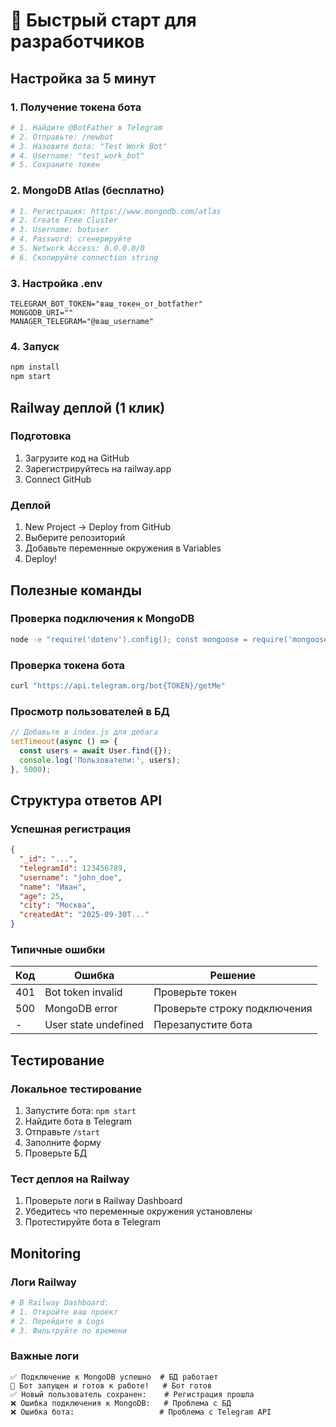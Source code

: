# 🚀 Быстрый старт для разработчиков

## Настройка за 5 минут

### 1. Получение токена бота
```bash
# 1. Найдите @BotFather в Telegram
# 2. Отправьте: /newbot
# 3. Назовите бота: "Test Work Bot"
# 4. Username: "test_work_bot"
# 5. Сохраните токен
```

### 2. MongoDB Atlas (бесплатно)
```bash
# 1. Регистрация: https://www.mongodb.com/atlas
# 2. Create Free Cluster
# 3. Username: botuser
# 4. Password: сгенерируйте
# 5. Network Access: 0.0.0.0/0
# 6. Скопируйте connection string
```

### 3. Настройка .env
```env
TELEGRAM_BOT_TOKEN="ваш_токен_от_botfather"
MONGODB_URI=""
MANAGER_TELEGRAM="@ваш_username"
```

### 4. Запуск
```bash
npm install
npm start
```

## Railway деплой (1 клик)

### Подготовка
1. Загрузите код на GitHub
2. Зарегистрируйтесь на railway.app
3. Connect GitHub

### Деплой
1. New Project → Deploy from GitHub
2. Выберите репозиторий
3. Добавьте переменные окружения в Variables
4. Deploy!

## Полезные команды

### Проверка подключения к MongoDB
```bash
node -e "require('dotenv').config(); const mongoose = require('mongoose'); mongoose.connect(process.env.MONGODB_URI).then(() => console.log('✅ OK')).catch(err => console.error('❌', err));"
```

### Проверка токена бота
```bash
curl "https://api.telegram.org/bot{TOKEN}/getMe"
```

### Просмотр пользователей в БД
```javascript
// Добавьте в index.js для дебага
setTimeout(async () => {
  const users = await User.find({});
  console.log('Пользователи:', users);
}, 5000);
```

## Структура ответов API

### Успешная регистрация
```json
{
  "_id": "...",
  "telegramId": 123456789,
  "username": "john_doe",
  "name": "Иван",
  "age": 25,
  "city": "Москва",
  "createdAt": "2025-09-30T..."
}
```

### Типичные ошибки

| Код | Ошибка | Решение |
|-----|---------|---------|
| 401 | Bot token invalid | Проверьте токен |
| 500 | MongoDB error | Проверьте строку подключения |
| - | User state undefined | Перезапустите бота |

## Тестирование

### Локальное тестирование
1. Запустите бота: `npm start`
2. Найдите бота в Telegram
3. Отправьте `/start`
4. Заполните форму
5. Проверьте БД

### Тест деплоя на Railway
1. Проверьте логи в Railway Dashboard
2. Убедитесь что переменные окружения установлены
3. Протестируйте бота в Telegram

## Monitoring

### Логи Railway
```bash
# В Railway Dashboard:
# 1. Откройте ваш проект
# 2. Перейдите в Logs
# 3. Фильтруйте по времени
```

### Важные логи
```
✅ Подключение к MongoDB успешно  # БД работает
🚀 Бот запущен и готов к работе!   # Бот готов
✅ Новый пользователь сохранен:    # Регистрация прошла
❌ Ошибка подключения к MongoDB:   # Проблема с БД
❌ Ошибка бота:                   # Проблема с Telegram API
```
